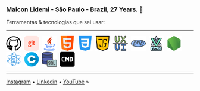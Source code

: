 
### Maicon Lidemi - São Paulo - Brazil, 27 Years. 🌟 

Ferramentas & tecnologias que sei usar:

<div>
 <hr>
 <img src="https://github.com/annderlau/1_All_Icons/blob/main/01_Github/Github_Logo_Black/Github_Logo_2.png" title="Github" alt="Github" width="40" height="40"/>&nbsp;
  <img src="https://github.com/annderlau/1_All_Icons/blob/main/06_Icons_Dev/git/git.png" title="git" alt="git" width="40" height="40"/>&nbsp;
 <img src="https://github.com/annderlau/1_All_Icons/blob/main/06_Icons_Dev/Java/java.png" title="Java" alt="Java" width="40" height="40"/>&nbsp;
 <img src="https://github.com/annderlau/1_All_Icons/blob/main/06_Icons_Dev/html/html.png" title="Html5" alt="Html5" width="40" height="40"/>&nbsp;
 <img src="https://github.com/annderlau/1_All_Icons/blob/main/06_Icons_Dev/css/css-3.png" title="css3" alt="css3" width="40" height="40"/>&nbsp;
 <img src="https://github.com/annderlau/1_All_Icons/blob/main/06_Icons_Dev/javascript/java-script.png" title="javascript" alt="javascript" width="40" height="40"/>&nbsp;
  <img src="https://github.com/annderlau/1_All_Icons/blob/main/06_Icons_Dev/ux_ui/ux.png" title="ux/ui" alt="uxui" width="40" height="40"/>&nbsp;
 <img src="https://github.com/annderlau/1_All_Icons/blob/main/06_Icons_Dev/php/php.png" title="php" alt="php" width="40" height="40"/>&nbsp;
 <img src="https://github.com/annderlau/1_All_Icons/blob/main/06_Icons_Dev/vue/brands.png" title="Vue.js" alt="Vue.js" width="40" height="40"/>&nbsp;
 <img src="https://github.com/annderlau/1_All_Icons/blob/main/06_Icons_Dev/node/node-js.png" title="node.js" alt="node.js" width="40" height="40"/>&nbsp;
 <img src="https://github.com/annderlau/1_All_Icons/blob/main/06_Icons_Dev/react/atom.png" title="react" alt="react" width="40" height="40"/>&nbsp;
 <img src="https://github.com/annderlau/1_All_Icons/blob/main/06_Icons_Dev/c/letter-c.png" title="c" alt="c" width="40" height="40"/>&nbsp;
 <img src="https://github.com/annderlau/1_All_Icons/blob/main/06_Icons_Dev/sql/sql-server.png" title="sql" alt="sql" width="40" height="40"/>&nbsp; 
 <img src="https://github.com/annderlau/1_All_Icons/blob/main/06_Icons_Dev/cmd/command.png" title="CMD" alt="CMD" width="40" height="40"/>&nbsp;
 <!-- <img src="" title="" alt="" width="40" height="40"/>&nbsp; -->
 <p> </hr>
</div>
 <hr>
 
 [Instagram](https://www.instagram.com/annderlau/) • [Linkedin](https://www.linkedin.com/in/maiconlidemi/) • [YouTube](https://www.youtube.com/channel/UCASWdZVjjDwVDtTXFna1HXg) » 




